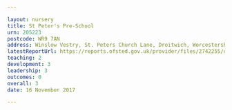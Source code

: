 ```yaml
---

layout: nursery
title: St Peter's Pre-School
urn: 205223
postcode: WR9 7AN
address: Winslow Vestry, St. Peters Church Lane, Droitwich, Worcestershire, WR9 7AN
latestReportUrl: https://reports.ofsted.gov.uk/provider/files/2742255/urn/205223.pdf
teaching: 2
development: 3
leadership: 3
outcomes: 0
overall: 3
date: 16 November 2017

---
```

